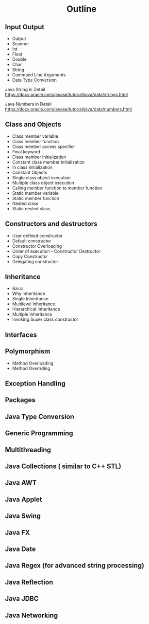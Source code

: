 <center> <h1> Outline </h1> </center>

## Input Output
* Output
* Scanner
* Int
* Float 
* Double
* Char
* String
* Command Line Arguments
* Data Type Conversion

Java String in Detail
 https://docs.oracle.com/javase/tutorial/java/data/strings.html

Java Numbers in Detail
https://docs.oracle.com/javase/tutorial/java/data/numbers.html

## Class and Objects
* Class member variable
* Class member function
* Class member access specifier
* Final keyword
* Class member initialization
* Constant class member initialization
* In class initialization
* Constant Objects
* Single class object execution
* Multiple class object execution
* Calling member function to member function
* Static member variable
* Static member function
* Nested class
* Static nested class


## Constructors and destructors
* User defined constructor
* Default constructor
* Constructor Overloading
* Order of execution - Constructor Destructor
* Copy Constructor
* Delegating constructor

## Inheritance
* Basic
* Why Inheritance
* Single Inheritance
* Multilevel Inheritance
* Hierarchical Inheritance
* Multiple Inheritance
* Invoking Super class constructor


## Interfaces

## Polymorphism
* Method Overloading
* Method Overriding

## Exception Handling
## Packages
## Java Type Conversion
## Generic Programming
## Multithreading
## Java Collections ( similar to C++ STL)
## Java AWT
## Java Applet
## Java Swing
## Java FX
## Java Date
## Java Regex (for advanced string processing) 
## Java Reflection
## Java JDBC
## Java Networking
